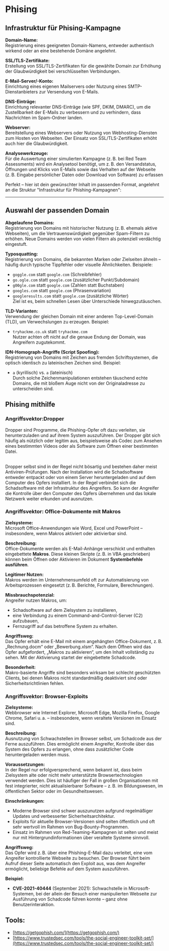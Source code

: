 # Phising

## Infrastruktur für Phising-Kampagne

**Domain-Name:**\
Registrierung eines geeigneten Domain-Namens, entweder authentisch wirkend oder an eine bestehende Domäne angelehnt.

**SSL/TLS-Zertifikate:**\
Erstellung von SSL/TLS-Zertifikaten für die gewählte Domain zur Erhöhung der Glaubwürdigkeit bei verschlüsselten Verbindungen.

**E-Mail-Server/-Konto:**\
Einrichtung eines eigenen Mailservers oder Nutzung eines SMTP-Dienstanbieters zur Versendung von E-Mails.

**DNS-Einträge:**\
Einrichtung relevanter DNS-Einträge (wie SPF, DKIM, DMARC), um die Zustellbarkeit der E-Mails zu verbessern und zu verhindern, dass Nachrichten im Spam-Ordner landen.

**Webserver:**\
Bereitstellung eines Webservers oder Nutzung von Webhosting-Diensten zum Hosten von Webseiten. Der Einsatz von SSL/TLS-Zertifikaten erhöht auch hier die Glaubwürdigkeit.

**Analysewerkzeuge:**\
Für die Auswertung einer simulierten Kampagne (z. B. bei Red Team Assessments) wird ein Analysetool benötigt, um z. B. den Versandstatus, Öffnungen und Klicks von E-Mails sowie das Verhalten auf der Webseite (z. B. Eingabe persönlicher Daten oder Download von Software) zu erfassen



Perfekt – hier ist dein gewünschter Inhalt im passenden Format, angelehnt an die Struktur "Infrastruktur für Phishing-Kampagnen":

***

## Auswahl der passenden Domain

**Abgelaufene Domains:**\
Registrierung von Domains mit historischer Nutzung (z. B. ehemals aktive Webseiten), um die Vertrauenswürdigkeit gegenüber Spam-Filtern zu erhöhen. Neue Domains werden von vielen Filtern als potenziell verdächtig eingestuft.

**Typosquatting:**\
Registrierung von Domains, die bekannten Marken oder Zielseiten ähneln – häufig durch typische Tippfehler oder visuelle Ähnlichkeiten. Beispiele:

* `goggle.com` statt `google.com` (Schreibfehler)
* `go.ogle.com` statt `google.com` (zusätzlicher Punkt/Subdomain)
* `g00gle.com` statt `google.com` (Zahlen statt Buchstaben)
* `googles.com` statt `google.com` (Phrasenvariation)
* `googleresults.com` statt `google.com` (zusätzliche Wörter)\
  Ziel ist es, beim schnellen Lesen über Unterschiede hinwegzutäuschen.

**TLD-Varianten:**\
Verwendung der gleichen Domain mit einer anderen Top-Level-Domain (TLD), um Verwechslungen zu erzeugen. Beispiel:

* `tryhackme.co.uk` statt `tryhackme.com`\
  Nutzer achten oft nicht auf die genaue Endung der Domain, was Angreifern zugutekommt.

**IDN-Homograph-Angriffe (Script Spoofing):**\
Registrierung von Domains mit Zeichen aus fremden Schriftsystemen, die optisch identisch zu lateinischen Zeichen sind. Beispiel:

* `а` (kyrillisch) vs. `a` (lateinisch)\
  Durch solche Zeichenmanipulationen entstehen täuschend echte Domains, die mit bloßem Auge nicht von der Originaladresse zu unterscheiden sind.

## Phising mithilfe

### Angriffsvektor:Dropper

Dropper sind Programme, die Phishing-Opfer oft dazu verleiten, sie herunterzuladen und auf ihrem System auszuführen. Der Dropper gibt sich häufig als nützlich oder legitim aus, beispielsweise als Codec zum Ansehen eines bestimmten Videos oder als Software zum Öffnen einer bestimmten Datei.

\
Dropper selbst sind in der Regel nicht bösartig und bestehen daher meist Antiviren-Prüfungen. Nach der Installation wird die Schadsoftware entweder entpackt oder von einem Server heruntergeladen und auf dem Computer des Opfers installiert. In der Regel verbindet sich die Schadsoftware mit der Infrastruktur des Angreifers. So kann der Angreifer die Kontrolle über den Computer des Opfers übernehmen und das lokale Netzwerk weiter erkunden und ausnutzen.

### Angriffsvektor: Office-Dokumente mit Makros

**Zielsysteme:**\
Microsoft Office-Anwendungen wie Word, Excel und PowerPoint – insbesondere, wenn Makros aktiviert oder aktivierbar sind.

**Beschreibung:**\
Office-Dokumente werden als E-Mail-Anhänge verschickt und enthalten eingebettete **Makros**. Diese kleinen Skripte (z. B. in VBA geschrieben) können beim Öffnen oder Aktivieren im Dokument **Systembefehle ausführen**.

**Legitimer Nutzen:**\
Makros werden im Unternehmensumfeld oft zur Automatisierung von Arbeitsprozessen eingesetzt (z. B. Berichte, Formulare, Berechnungen).

**Missbrauchspotenzial:**\
Angreifer nutzen Makros, um:

* Schadsoftware auf dem Zielsystem zu installieren,
* eine Verbindung zu einem Command-and-Control-Server (C2) aufzubauen,
* Fernzugriff auf das betroffene System zu erhalten.

**Angriffsweg:**\
Das Opfer erhält eine E-Mail mit einem angehängten Office-Dokument, z. B. „Rechnung.docm“ oder „Bewerbung.xlsm“. Nach dem Öffnen wird das Opfer aufgefordert, „Makros zu aktivieren“, um den Inhalt vollständig zu sehen. Mit der Aktivierung startet der eingebettete Schadcode.

**Besonderheit:**\
Makro-basierte Angriffe sind besonders wirksam bei schlecht geschützten Clients, bei denen Makros nicht standardmäßig deaktiviert sind oder Sicherheitsrichtlinien fehlen.

### Angriffsvektor: Browser-Exploits

**Zielsysteme:**\
Webbrowser wie Internet Explorer, Microsoft Edge, Mozilla Firefox, Google Chrome, Safari u. a. – insbesondere, wenn veraltete Versionen im Einsatz sind.

**Beschreibung:**\
Ausnutzung von Schwachstellen im Browser selbst, um Schadcode aus der Ferne auszuführen. Dies ermöglicht einem Angreifer, Kontrolle über das System des Opfers zu erlangen, ohne dass zusätzlicher Code heruntergeladen werden muss.

**Voraussetzungen:**\
In der Regel nur erfolgversprechend, wenn bekannt ist, dass beim Zielsystem alte oder nicht mehr unterstützte Browsertechnologien verwendet werden. Dies ist häufiger der Fall in großen Organisationen mit fest integrierter, nicht aktualisierbarer Software – z. B. im Bildungswesen, im öffentlichen Sektor oder im Gesundheitswesen.

**Einschränkungen:**

* Moderne Browser sind schwer auszunutzen aufgrund regelmäßiger Updates und verbesserter Sicherheitsarchitektur.
* Exploits für aktuelle Browser-Versionen sind selten öffentlich und oft sehr wertvoll im Rahmen von Bug-Bounty-Programmen.
* Einsatz im Rahmen von Red-Teaming-Kampagnen ist selten und meist nur mit Hintergrundinformationen über veraltete Systeme sinnvoll.

**Angriffsweg:**\
Das Opfer wird z. B. über eine Phishing-E-Mail dazu verleitet, eine vom Angreifer kontrollierte Webseite zu besuchen. Der Browser führt beim Aufruf dieser Seite automatisch den Exploit aus, was dem Angreifer ermöglicht, beliebige Befehle auf dem System auszuführen.

**Beispiel:**

* **CVE-2021-40444** (September 2021): Schwachstelle in Microsoft-Systemen, bei der allein der Besuch einer manipulierten Webseite zur Ausführung von Schadcode führen konnte – ganz ohne Benutzerinteraktion.



## Tools:

* [https://getgophish.com/](https://getgophish.com/)
* [https://www.trustedsec.com/tools/the-social-engineer-toolkit-set/](https://www.trustedsec.com/tools/the-social-engineer-toolkit-set/)
